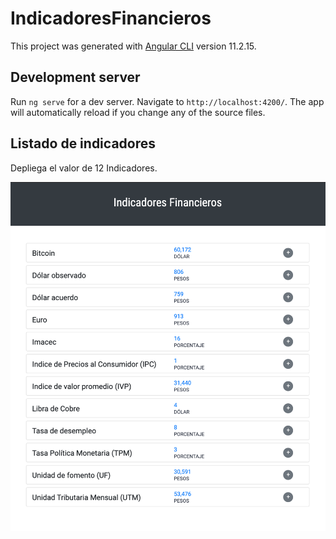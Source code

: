 # IndicadoresFinancieros

This project was generated with [Angular CLI](https://github.com/angular/angular-cli) version 11.2.15.

## Development server

Run `ng serve` for a dev server. Navigate to `http://localhost:4200/`. The app will automatically reload if you change any of the source files.

## Listado de indicadores

Depliega el valor de 12 Indicadores.

![alt imagen-referencia](http://raw.githubusercontent.com/cindylopez1814/indicadoresFinancieros/develop/src/assets/img/img-ref.png)
